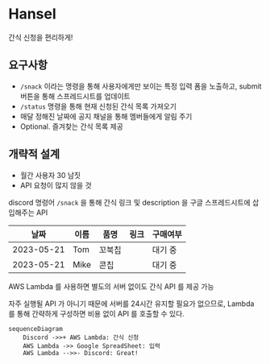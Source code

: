 # Hansel

간식 신청을 편리하게!

## 요구사항

- `/snack` 이라는 명령을 통해 사용자에게만 보이는 특정 입력 폼을 노출하고, submit 버튼을 통해 스프레드시트를 업데이트
- `/status` 명령을 통해 현재 신청된 간식 목록 가져오기
- 매달 정해진 날짜에 공지 채널을 통해 멤버들에게 알림 주기
- Optional. 즐겨찾는 간식 목록 제공

## 개략적 설계

- 월간 사용자 30 남짓
- API 요청이 많지 않을 것

discord 명령어 `/snack` 을 통해 간식 링크 및 description 을 구글 스프레드시트에 삽입해주는 API

| 날짜         | 이름   | 품명  | 링크 | 구매여부 |
|------------|------|-----|----|------|
| 2023-05-21 | Tom  | 꼬북칩 |    | 대기 중 |
| 2023-05-21 | Mike | 콘칩  |    | 대기 중 |

AWS Lambda 를 사용하면 별도의 서버 없이도 간식 API 를 제공 가능

자주 실행될 API 가 아니기 때문에 서버를 24시간 유지할 필요가 없으므로, Lambda 를 통해 간략하게 구성하면 비용 없이 API 를 호출할 수 있다.

```mermaid
sequenceDiagram
    Discord ->>+ AWS Lambda: 간식 신청
    AWS Lambda ->> Google SpreadSheet: 입력
    AWS Lambda -->>- Discord: Great!
```
